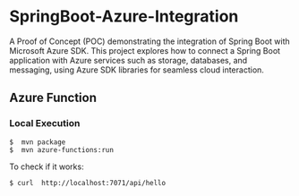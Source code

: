 # SpringBoot-Azure-Integration
A Proof of Concept (POC) demonstrating the integration of Spring Boot with Microsoft Azure SDK. 
This project explores how to connect a Spring Boot application with Azure services such as storage, databases, and messaging, using Azure SDK libraries for seamless cloud interaction.

## Azure Function
### Local Execution
```shell
$  mvn package
$  mvn azure-functions:run
```
To check if it works:
```shell
$ curl  http://localhost:7071/api/hello
```